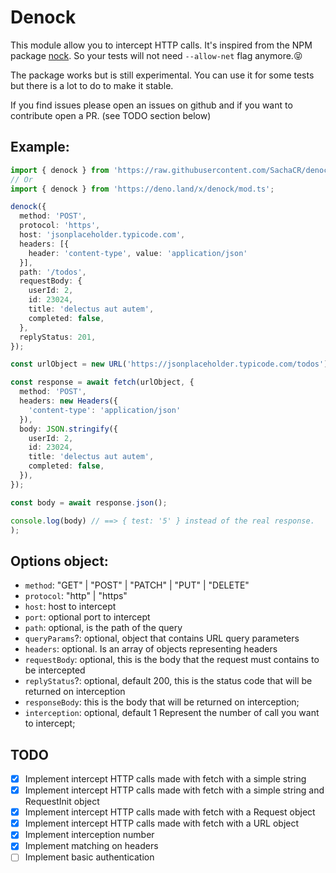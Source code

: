 # Denock

This module allow you to intercept HTTP calls. It's inspired from the NPM package [nock](https://www.npmjs.com/package/nock).
So your tests will not need `--allow-net` flag anymore.😝

The package works but is still experimental. You can use it for some tests but there is a lot to do to make it stable.

If you find issues please open an issues on github and if you want to contribute open a PR. (see TODO section below)

## Example:

```typescript
import { denock } from 'https://raw.githubusercontent.com/SachaCR/denock/master/mod.ts';
// Or
import { denock } from 'https://deno.land/x/denock/mod.ts';

denock({
  method: 'POST',
  protocol: 'https',
  host: 'jsonplaceholder.typicode.com',
  headers: [{
    header: 'content-type', value: 'application/json'
  }],
  path: '/todos',
  requestBody: {
    userId: 2,
    id: 23024,
    title: 'delectus aut autem',
    completed: false,
  },
  replyStatus: 201,
});

const urlObject = new URL('https://jsonplaceholder.typicode.com/todos');

const response = await fetch(urlObject, {
  method: 'POST',
  headers: new Headers({
    'content-type': 'application/json'
  }),
  body: JSON.stringify({
    userId: 2,
    id: 23024,
    title: 'delectus aut autem',
    completed: false,
  }),
});

const body = await response.json();

console.log(body) // ==> { test: '5' } instead of the real response.
);
```

## Options object:

- `method`: "GET" | "POST" | "PATCH" | "PUT" | "DELETE"
- `protocol`: "http" | "https"
- `host`: host to intercept
- `port`: optional port to intercept
- `path`: optional, is the path of the query
- `queryParams`?: optional, object that contains URL query parameters
- `headers`: optional. Is an array of objects representing headers
- `requestBody`: optional, this is the body that the request must contains to be intercepted
- `replyStatus`?: optional, default 200, this is the status code that will be returned on interception
- `responseBody`: this is the body that will be returned on interception;
- `interception`: optional, default 1 Represent the number of call you want to intercept;

## TODO

- [x] Implement intercept HTTP calls made with fetch with a simple string
- [x] Implement intercept HTTP calls made with fetch with a simple string and RequestInit object
- [x] Implement intercept HTTP calls made with fetch with a Request object
- [x] Implement intercept HTTP calls made with fetch with a URL object
- [x] Implement interception number
- [x] Implement matching on headers
- [ ] Implement basic authentication

